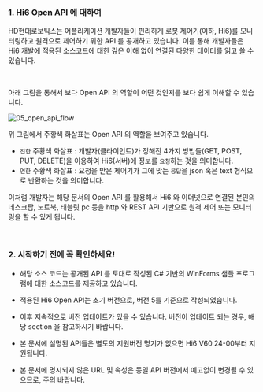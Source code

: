 ### 1. Hi6 Open API 에 대하여

HD현대로보틱스는 어플리케이션 개발자들이 편리하게 로봇 제어기(이하, Hi6)를 모니터링하고 원격으로 제어하기 위한 API 를 공개하고 있습니다. 이를 통해 개발자들은 Hi6 개발에 적용된 소스코드에 대한 깊은 이해 없이 연결된 다양한 데이터를 읽고 쓸 수 있습니다.

<br>

아래 그림을 통해서 보다 Open API 의 역할이 어떤 것인지를 보다 쉽게 이해할 수 있습니다.

![05_open_api_flow](https://github.com/hyundai-robotics/OpenAPI/assets/48194000/3c761e1a-3458-4da8-9223-3744233bbf98)

위 그림에서 주황색 화살표는 Open API 의 역할을 보여주고 있습니다.
* `진한` 주황색 화살표 : 개발자(클라이언트)가 정해진 4가지 방법들(GET, POST, PUT, DELETE)을 이용하여 Hi6(서버)에 정보를 `요청`하는 것을 의미합니다.<br>
* `연한` 주황색 화살표 : 요청을 받은 제어기가 그에 맞는 `응답`을 json 혹은 text 형식으로 반환하는 것을 의미합니다.<br>

이처럼 개발자는 해당 문서의 Open API 를 활용해서 Hi6 와 이더넷으로 연결된 본인의 데스크탑, 노트북, 태블릿 pc 등을 http 와 REST API 기반으로 원격 제어 또는 모니터링을 할 수 있게 됩니다.


<br>


### 2. 시작하기 전에 꼭 확인하세요!

* 해당 소스 코드는 공개된 API 를 토대로 작성된 C# 기반의 WinForms 샘플 프로그램에 대한 소스코드를 제공하고 있습니다.<br>

* 적용된 Hi6 Open API는 초기 버전으로, 버전 5를 기준으로 작성되었습니다.

* 이후 지속적으로 버전 업데이트가 있을 수 있습니다. 버전이 업데이트 되는 경우, 해당 section 을 참고하시기 바랍니다.

* 본 문서에 설명된 API들은 별도의 지원버전 명기가 없으면 Hi6 V60.24-00부터 지원됩니다.

* 본 문서에 명시되지 않은 URL 및 속성은 동일 API 버전에서 예고없이 변경될 수 있으므로, 주의 바랍니다.
